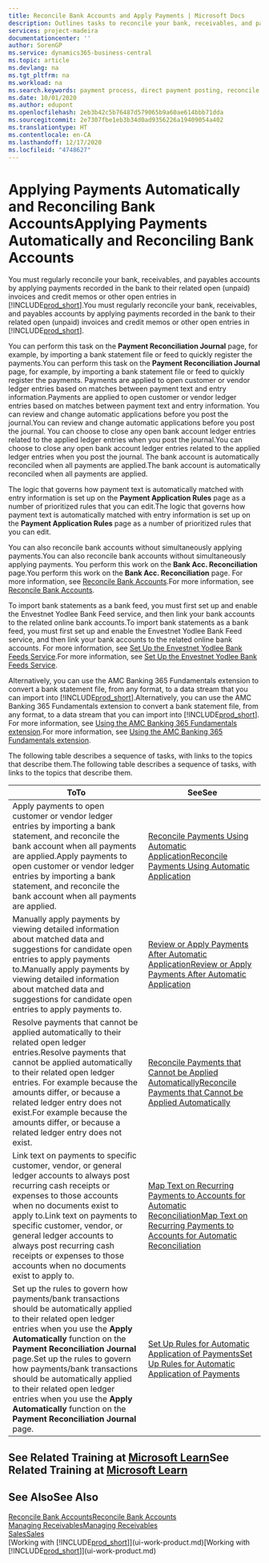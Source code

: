 ```yaml
---
title: Reconcile Bank Accounts and Apply Payments | Microsoft Docs
description: Outlines tasks to reconcile your bank, receivables, and payables accounts, post cash receipts or expenses, and apply payments automatically.
services: project-madeira
documentationcenter: ''
author: SorenGP
ms.service: dynamics365-business-central
ms.topic: article
ms.devlang: na
ms.tgt_pltfrm: na
ms.workload: na
ms.search.keywords: payment process, direct payment posting, reconcile payment, expenses, cash receipts
ms.date: 10/01/2020
ms.author: edupont
ms.openlocfilehash: 2eb3b42c5b76487d579065b9a60ae614bbb71dda
ms.sourcegitcommit: 2e7307fbe1eb3b34d0ad9356226a19409054a402
ms.translationtype: HT
ms.contentlocale: en-CA
ms.lasthandoff: 12/17/2020
ms.locfileid: "4748627"
---
```

# <a name="applying-payments-automatically-and-reconciling-bank-accounts"></a><span data-ttu-id="f0f33-103">Applying Payments Automatically and Reconciling Bank Accounts</span><span class="sxs-lookup"><span data-stu-id="f0f33-103">Applying Payments Automatically and Reconciling Bank Accounts</span></span>
<span data-ttu-id="f0f33-104">You must regularly reconcile your bank, receivables, and payables accounts by applying payments recorded in the bank to their related open (unpaid) invoices and credit memos or other open entries in [!INCLUDE[prod_short](includes/prod_short.md)].</span><span class="sxs-lookup"><span data-stu-id="f0f33-104">You must regularly reconcile your bank, receivables, and payables accounts by applying payments recorded in the bank to their related open (unpaid) invoices and credit memos or other open entries in [!INCLUDE[prod_short](includes/prod_short.md)].</span></span>  

<span data-ttu-id="f0f33-105">You can perform this task on the **Payment Reconciliation Journal** page, for example, by importing a bank statement file or feed to quickly register the payments.</span><span class="sxs-lookup"><span data-stu-id="f0f33-105">You can perform this task on the **Payment Reconciliation Journal** page, for example, by importing a bank statement file or feed to quickly register the payments.</span></span> <span data-ttu-id="f0f33-106">Payments are applied to open customer or vendor ledger entries based on matches between payment text and entry information.</span><span class="sxs-lookup"><span data-stu-id="f0f33-106">Payments are applied to open customer or vendor ledger entries based on matches between payment text and entry information.</span></span> <span data-ttu-id="f0f33-107">You can review and change automatic applications before you post the journal.</span><span class="sxs-lookup"><span data-stu-id="f0f33-107">You can review and change automatic applications before you post the journal.</span></span> <span data-ttu-id="f0f33-108">You can choose to close any open bank account ledger entries related to the applied ledger entries when you post the journal.</span><span class="sxs-lookup"><span data-stu-id="f0f33-108">You can choose to close any open bank account ledger entries related to the applied ledger entries when you post the journal.</span></span> <span data-ttu-id="f0f33-109">The bank account is automatically reconciled when all payments are applied.</span><span class="sxs-lookup"><span data-stu-id="f0f33-109">The bank account is automatically reconciled when all payments are applied.</span></span>

<span data-ttu-id="f0f33-110">The logic that governs how payment text is automatically matched with entry information is set up on the **Payment Application Rules** page as a number of prioritized rules that you can edit.</span><span class="sxs-lookup"><span data-stu-id="f0f33-110">The logic that governs how payment text is automatically matched with entry information is set up on the **Payment Application Rules** page as a number of prioritized rules that you can edit.</span></span>

<span data-ttu-id="f0f33-111">You can also reconcile bank accounts without simultaneously applying payments.</span><span class="sxs-lookup"><span data-stu-id="f0f33-111">You can also reconcile bank accounts without simultaneously applying payments.</span></span> <span data-ttu-id="f0f33-112">You perform this work on the **Bank Acc. Reconciliation** page.</span><span class="sxs-lookup"><span data-stu-id="f0f33-112">You perform this work on the **Bank Acc. Reconciliation** page.</span></span> <span data-ttu-id="f0f33-113">For more information, see [Reconcile Bank Accounts](bank-how-reconcile-bank-accounts-separately.md).</span><span class="sxs-lookup"><span data-stu-id="f0f33-113">For more information, see [Reconcile Bank Accounts](bank-how-reconcile-bank-accounts-separately.md).</span></span>   

<span data-ttu-id="f0f33-114">To import bank statements as a bank feed, you must first set up and enable the Envestnet Yodlee Bank Feed service, and then link your bank accounts to the related online bank accounts.</span><span class="sxs-lookup"><span data-stu-id="f0f33-114">To import bank statements as a bank feed, you must first set up and enable the Envestnet Yodlee Bank Feed service, and then link your bank accounts to the related online bank accounts.</span></span> <span data-ttu-id="f0f33-115">For more information, see [Set Up the Envestnet Yodlee Bank Feeds Service](bank-how-setup-bank-statement-service.md).</span><span class="sxs-lookup"><span data-stu-id="f0f33-115">For more information, see [Set Up the Envestnet Yodlee Bank Feeds Service](bank-how-setup-bank-statement-service.md).</span></span>  

<span data-ttu-id="f0f33-116">Alternatively, you can use the AMC Banking 365 Fundamentals extension to convert a bank statement file, from any format, to a data stream that you can import into [!INCLUDE[prod_short](includes/prod_short.md)].</span><span class="sxs-lookup"><span data-stu-id="f0f33-116">Alternatively, you can use the AMC Banking 365 Fundamentals extension to convert a bank statement file, from any format, to a data stream that you can import into [!INCLUDE[prod_short](includes/prod_short.md)].</span></span> <span data-ttu-id="f0f33-117">For more information, see [Using the AMC Banking 365 Fundamentals extension](ui-extensions-amc-banking.md).</span><span class="sxs-lookup"><span data-stu-id="f0f33-117">For more information, see [Using the AMC Banking 365 Fundamentals extension](ui-extensions-amc-banking.md).</span></span>  

<span data-ttu-id="f0f33-118">The following table describes a sequence of tasks, with links to the topics that describe them.</span><span class="sxs-lookup"><span data-stu-id="f0f33-118">The following table describes a sequence of tasks, with links to the topics that describe them.</span></span>  

| <span data-ttu-id="f0f33-119">To</span><span class="sxs-lookup"><span data-stu-id="f0f33-119">To</span></span> | <span data-ttu-id="f0f33-120">See</span><span class="sxs-lookup"><span data-stu-id="f0f33-120">See</span></span> |
| --- | --- |
| <span data-ttu-id="f0f33-121">Apply payments to open customer or vendor ledger entries by importing a bank statement, and reconcile the bank account when all payments are applied.</span><span class="sxs-lookup"><span data-stu-id="f0f33-121">Apply payments to open customer or vendor ledger entries by importing a bank statement, and reconcile the bank account when all payments are applied.</span></span> |[<span data-ttu-id="f0f33-122">Reconcile Payments Using Automatic Application</span><span class="sxs-lookup"><span data-stu-id="f0f33-122">Reconcile Payments Using Automatic Application</span></span>](receivables-how-reconcile-payments-auto-application.md) |
| <span data-ttu-id="f0f33-123">Manually apply payments by viewing detailed information about matched data and suggestions for candidate open entries to apply payments to.</span><span class="sxs-lookup"><span data-stu-id="f0f33-123">Manually apply payments by viewing detailed information about matched data and suggestions for candidate open entries to apply payments to.</span></span> |[<span data-ttu-id="f0f33-124">Review or Apply Payments After Automatic Application</span><span class="sxs-lookup"><span data-stu-id="f0f33-124">Review or Apply Payments After Automatic Application</span></span>](receivables-how-review-apply-payments-auto-application.md) |
| <span data-ttu-id="f0f33-125">Resolve payments that cannot be applied automatically to their related open ledger entries.</span><span class="sxs-lookup"><span data-stu-id="f0f33-125">Resolve payments that cannot be applied automatically to their related open ledger entries.</span></span> <span data-ttu-id="f0f33-126">For example because the amounts differ, or because a related ledger entry does not exist.</span><span class="sxs-lookup"><span data-stu-id="f0f33-126">For example because the amounts differ, or because a related ledger entry does not exist.</span></span> |[<span data-ttu-id="f0f33-127">Reconcile Payments that Cannot be Applied Automatically</span><span class="sxs-lookup"><span data-stu-id="f0f33-127">Reconcile Payments that Cannot be Applied Automatically</span></span>](receivables-how-reconcile-payments-cannot-apply-auto.md) |
| <span data-ttu-id="f0f33-128">Link text on payments to specific customer, vendor, or general ledger accounts to always post recurring cash receipts or expenses to those accounts when no documents exist to apply to.</span><span class="sxs-lookup"><span data-stu-id="f0f33-128">Link text on payments to specific customer, vendor, or general ledger accounts to always post recurring cash receipts or expenses to those accounts when no documents exist to apply to.</span></span> |[<span data-ttu-id="f0f33-129">Map Text on Recurring Payments to Accounts for Automatic Reconciliation</span><span class="sxs-lookup"><span data-stu-id="f0f33-129">Map Text on Recurring Payments to Accounts for Automatic Reconciliation</span></span>](receivables-how-map-text-recurring-payments-accounts-auto-reconcilliation.md) |
|<span data-ttu-id="f0f33-130">Set up the rules to govern how payments/bank transactions should be automatically applied to their related open ledger entries when you use the **Apply Automatically** function on the **Payment Reconciliation Journal** page.</span><span class="sxs-lookup"><span data-stu-id="f0f33-130">Set up the rules to govern how payments/bank transactions should be automatically applied to their related open ledger entries when you use the **Apply Automatically** function on the **Payment Reconciliation Journal** page.</span></span>|[<span data-ttu-id="f0f33-131">Set Up Rules for Automatic Application of Payments</span><span class="sxs-lookup"><span data-stu-id="f0f33-131">Set Up Rules for Automatic Application of Payments</span></span>](receivables-how-set-up-payment-application-rules.md)|

## <a name="see-related-training-at-microsoft-learn"></a><span data-ttu-id="f0f33-132">See Related Training at [Microsoft Learn](/learn/modules/use-journals-dynamics-365-business-central/index)</span><span class="sxs-lookup"><span data-stu-id="f0f33-132">See Related Training at [Microsoft Learn](/learn/modules/use-journals-dynamics-365-business-central/index)</span></span>

## <a name="see-also"></a><span data-ttu-id="f0f33-133">See Also</span><span class="sxs-lookup"><span data-stu-id="f0f33-133">See Also</span></span>
[<span data-ttu-id="f0f33-134">Reconcile Bank Accounts</span><span class="sxs-lookup"><span data-stu-id="f0f33-134">Reconcile Bank Accounts</span></span>](bank-how-reconcile-bank-accounts-separately.md)  
[<span data-ttu-id="f0f33-135">Managing Receivables</span><span class="sxs-lookup"><span data-stu-id="f0f33-135">Managing Receivables</span></span>](receivables-manage-receivables.md)  
[<span data-ttu-id="f0f33-136">Sales</span><span class="sxs-lookup"><span data-stu-id="f0f33-136">Sales</span></span>](sales-manage-sales.md)  
<span data-ttu-id="f0f33-137">[Working with [!INCLUDE[prod_short](includes/prod_short.md)]](ui-work-product.md)</span><span class="sxs-lookup"><span data-stu-id="f0f33-137">[Working with [!INCLUDE[prod_short](includes/prod_short.md)]](ui-work-product.md)</span></span>
